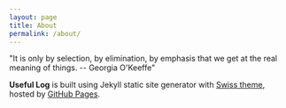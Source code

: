 ```yaml
---
layout: page
title: About
permalink: /about/
---
```

"It is only by selection, by elimination, by emphasis that we get at the real meaning of things. -- Georgia O'Keeffe"

**Useful Log** is built using Jekyll static site generator with [Swiss theme](https://github.com/broccolini/swiss), hosted by [GitHub Pages](https://pages.github.com/).

